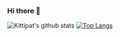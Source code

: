 ### Hi there 👋

![Kittipat's github stats](https://github-readme-stats.vercel.app/api?username=kittipat1413&show_icons=true&hide_border=true)
[![Top Langs](https://github-readme-stats.vercel.app/api/top-langs/?username=kittipat1413&show_icons=true&hide_border=true)](https://github.com/kittipat1413)

<!--
**kittipat1413/kittipat1413** is a ✨ _special_ ✨ repository because its `README.md` (this file) appears on your GitHub profile.

Here are some ideas to get you started:

- 🔭 I’m currently working on ...
- 🌱 I’m currently learning ...
- 👯 I’m looking to collaborate on ...
- 🤔 I’m looking for help with ...
- 💬 Ask me about ...
- 📫 How to reach me: ...
- 😄 Pronouns: ...
- ⚡ Fun fact: ...
-->
